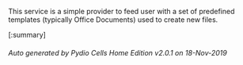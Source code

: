 






This service is a simple provider to feed user with a set of predefined templates (typically Office Documents) used to create new files.

[:summary]

###### Auto generated by Pydio Cells Home Edition v2.0.1 on 18-Nov-2019
